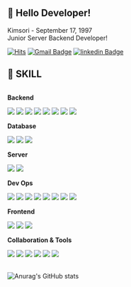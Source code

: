## 👋 Hello Developer!

<!--
**crimsorry/crimsorry** is a ✨ _special_ ✨ repository because its `README.md` (this file) appears on your GitHub profile.

Here are some ideas to get you started:

- 🔭 I’m currently working on ...
- 🌱 I’m currently learning ...
- 👯 I’m looking to collaborate on ...
- 🤔 I’m looking for help with ...
- 💬 Ask me about ...
- 📫 How to reach me: ...
- 😄 Pronouns: ...
- ⚡ Fun fact: ...
-->

Kimsori - September 17, 1997 <br>
Junior Server Backend Developer!

[![Hits](https://hits.seeyoufarm.com/api/count/incr/badge.svg?url=https%3A%2F%2Fgithub.com%2Fcrimsorry%2Fhit-counter&count_bg=%2379C83D&title_bg=%23555555&icon=&icon_color=%23E7E7E7&title=hits&count_private=true)](https://hits.seeyoufarm.com) [![Gmail Badge](https://img.shields.io/badge/Gmail-D14836?style=style=for-the-badge&logo=Gmail&logoColor=white)](mailto:soooree1@gmail.com)  [![linkedin Badge](https://img.shields.io/badge/linkedin-0A66C2?style=style=for-the-badge&logo=linkedin&logoColor=white)](https://www.linkedin.com/in/%EC%86%8C%EB%A6%AC-%EA%B9%80-5aa798315/) 

## 🔨 SKILL
<div style="display:flex; flex-direction:column; align-items:flex-start;">
    <!-- Backend -->
    <p><strong>Backend</strong></p>
    <div>
        <img src="https://img.shields.io/badge/Java-007396?style=for-the-badge&logo=Java&logoColor=white"> 
        <img src="https://img.shields.io/badge/Spring Boot-6DB33F?style=for-the-badge&logo=spring boot&logoColor=white">  
        <img src="https://img.shields.io/badge/Spring Security-6DB33F?style=for-the-badge&logo=Spring Security&logoColor=white">
        <img src="https://img.shields.io/badge/Hibernate-59666C?style=for-the-badge&logo=Hibernate&logoColor=white">      
        <img src="https://img.shields.io/badge/JPA-59666C?style=for-the-badge&logo=&logoColor=white">    
        <img src="https://img.shields.io/badge/junit5-25A162?style=for-the-badge&logo=junit5&logoColor=white">    
        <img src="https://img.shields.io/badge/gradle-02303A?style=for-the-badge&logo=gradle&logoColor=white">    
        <img src="https://img.shields.io/badge/maven-C71A36?style=for-the-badge&logo=apachemaven&logoColor=white">  
    </div>
    <!-- Database -->
    <p><strong>Database</strong></p>
    <div>
        <img src="https://img.shields.io/badge/postgresql-4169E1?style=for-the-badge&logo=postgresql&logoColor=white"> 
        <img src="https://img.shields.io/badge/mysql-4479A1?style=for-the-badge&logo=mysql&logoColor=white"> 
        <img src="https://img.shields.io/badge/Redis-FF4438?style=for-the-badge&logo=Redis&logoColor=white"> 
    </div>
    <!-- Server -->
    <p><strong>Server</strong></p>
    <div>
        <img src="https://img.shields.io/badge/linux-FCC624?style=for-the-badge&logo=linux&logoColor=black"> 
        <img src="https://img.shields.io/badge/apache tomcat-F8DC75?style=for-the-badge&logo=apachetomcat&logoColor=black">
    </div>
    <!-- Dev Ops -->
    <p><strong>Dev Ops</strong></p>
    <div>
        <img src="https://img.shields.io/badge/NHN Cloud-232F3E?style=for-the-badge&logo=&logoColor=white"> 
        <img src="https://img.shields.io/badge/Docker-2496ED?style=for-the-badge&logo=Docker&logoColor=black"> 
        <img src="https://img.shields.io/badge/kubernetes-326CE5?style=for-the-badge&logo=kubernetes&logoColor=black"> 
        <img src="https://img.shields.io/badge/jenkins-D24939?style=for-the-badge&logo=jenkins&logoColor=black"> 
        <img src="https://img.shields.io/badge/kafka-231F20?style=for-the-badge&logo=apachekafka&logoColor=white"> 
        <img src="https://img.shields.io/badge/opensearch-005EB8?style=for-the-badge&logo=opensearch&logoColor=white"> 
        <img src="https://img.shields.io/badge/dashboard-005571?style=for-the-badge&logo=kibana&logoColor=white"> 
        <img src="https://img.shields.io/badge/logstash-005571?style=for-the-badge&logo=logstash&logoColor=white"> 
    </div>
    <!-- Frontend -->
    <p><strong>Frontend</strong></p>
    <div>
        <img src="https://img.shields.io/badge/html5-E34F26?style=flat-square&logo=html5&logoColor=white"> 
        <img src="https://img.shields.io/badge/css-1572B6?style=flat-square&logo=css3&logoColor=white"> 
        <img src="https://img.shields.io/badge/javascript-F7DF1E?style=flat-square&logo=javascript&logoColor=black"> 
    </div>
    <!-- Collaboration & Tools -->
    <p><strong>Collaboration & Tools</strong></p>
    <div> 
        <img src="https://img.shields.io/badge/eclipseide-2C2255?style=for-the-badge&logo=eclipseide&logoColor=white"> 
        <img src="https://img.shields.io/badge/intellijidea-000000?style=for-the-badge&logo=intellijidea&logoColor=white"> 
        <img src="https://img.shields.io/badge/EgovFrame-2CB9F1?style=for-the-badge&logo=&logoColor=white"> 
        <img src="https://img.shields.io/badge/gitlab-FC6D26?style=for-the-badge&logo=gitlab&logoColor=white"> 
        <img src="https://img.shields.io/badge/Sonarqube-4E9BCD?style=for-the-badge&logo=sonarqube&logoColor=white"> 
        <img src="https://img.shields.io/badge/jmeter-D22128?style=for-the-badge&logo=apachejmeter&logoColor=white"> 
</div><br>
</div>

![Anurag's GitHub stats](https://github-readme-stats.vercel.app/api?username=crimsorry&show_icons=true&theme=omni)


